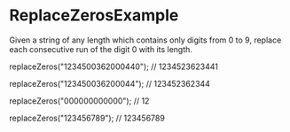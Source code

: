 # ReplaceZerosExample
Given a string of any length which contains only digits from 0 to 9, replace each consecutive run of the digit 0 with its length.

replaceZeros("1234500362000440");
// 1234523623441
 
replaceZeros("123450036200044");
// 123452362344
 
replaceZeros("000000000000");
// 12
 
replaceZeros("123456789");
// 123456789
